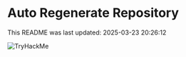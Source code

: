 # Auto Regenerate Repository

This README was last updated: 2025-03-23 20:26:12

 ![TryHackMe](https://tryhackme.com/badge/533634)